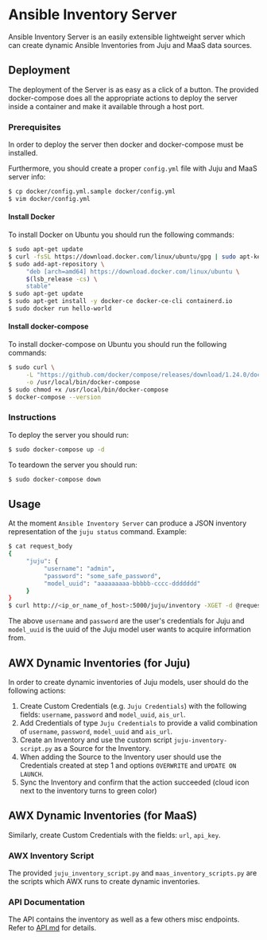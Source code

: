 # Ansible Inventory Server
Ansible Inventory Server is an easily extensible lightweight server
which can create dynamic Ansible Inventories from Juju and MaaS data
sources.

## Deployment
The deployment of the Server is as easy as a click of a button. The
provided docker-compose does all the appropriate actions to deploy the
server inside a container and make it available through a host port.

### Prerequisites
In order to deploy the server then docker and docker-compose must be
installed.

Furthermore, you should create a proper `config.yml` file with Juju and
MaaS server info:

```bash
$ cp docker/config.yml.sample docker/config.yml
$ vim docker/config.yml
```

#### Install Docker
To install Docker on Ubuntu you should run the following commands:

```bash
$ sudo apt-get update
$ curl -fsSL https://download.docker.com/linux/ubuntu/gpg | sudo apt-key add -
$ sudo add-apt-repository \
     "deb [arch=amd64] https://download.docker.com/linux/ubuntu \
     $(lsb_release -cs) \
     stable"
$ sudo apt-get update
$ sudo apt-get install -y docker-ce docker-ce-cli containerd.io
$ sudo docker run hello-world
```

#### Install docker-compose
To install docker-compose on Ubuntu you should run the following
commands:

```bash
$ sudo curl \
     -L "https://github.com/docker/compose/releases/download/1.24.0/docker-compose-$(uname -s)-$(uname -m)" \
     -o /usr/local/bin/docker-compose
$ sudo chmod +x /usr/local/bin/docker-compose
$ docker-compose --version
```

### Instructions
To deploy the server you should run:

```bash
$ sudo docker-compose up -d
```

To teardown the server you should run:

```bash
$ sudo docker-compose down
```

## Usage
At the moment `Ansible Inventory Server` can produce a JSON inventory
representation of the `juju status` command. Example:

```bash
$ cat request_body
{
     "juju": {
          "username": "admin",
          "password": "some_safe_password",
          "model_uuid": "aaaaaaaaa-bbbbb-cccc-ddddddd"
     }
}
$ curl http://<ip_or_name_of_host>:5000/juju/inventory -XGET -d @request_body
```

The above `username` and `password` are the user's credentials for Juju
and `model_uuid` is the uuid of the Juju model user wants to acquire
information from.

## AWX Dynamic Inventories (for Juju)
In order to create dynamic inventories of Juju models, user should do
the following actions:

1. Create Custom Credentials (e.g. `Juju Credentials`) with the
following fields: `username`, `password` and `model_uuid`, `ais_url`.
2. Add Credentials of type `Juju Credentials` to provide a valid
combination of `username`, `password`, `model_uuid` and `ais_url`.
3. Create an Inventory and use the custom script `juju-inventory-script.py`
as a Source for the Inventory.
4. When adding the Source to the Inventory user should use the
Credentials created at step 1 and options `OVERWRITE` and
`UPDATE ON LAUNCH`.
5. Sync the Inventory and confirm that the action succeeded (cloud icon
next to the inventory turns to green color)

## AWX Dynamic Inventories (for MaaS)
Similarly, create Custom Credentials with the fields: `url`, `api_key`.

### AWX Inventory Script
The provided `juju_inventory_script.py` and `maas_inventory_scripts.py`
are the scripts which AWX runs to create dynamic inventories.

### API Documentation
The API contains the inventory as well as a few others misc endpoints.
Refer to [API.md](./API.md) for details.

